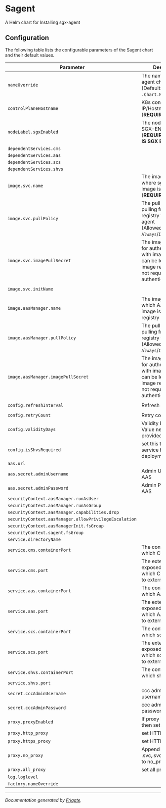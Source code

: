 
Sagent
===========

A Helm chart for Installing sgx-agent


## Configuration

The following table lists the configurable parameters of the Sagent chart and their default values.

| Parameter                | Description             | Default        |
| ------------------------ | ----------------------- | -------------- |
| `nameOverride` | The name for sgx-agent chart<br> (Default: `.Chart.Name`) | `""` |
| `controlPlaneHostname` | K8s control plane IP/Hostname<br> (**REQUIRED**) | `"<user input>"` |
| `nodeLabel.sgxEnabled` | The node label for SGX-ENABLED hosts<br> (**REQUIRED IF NODE IS SGX ENABLED**) | `"SGX-ENABLED"` |
| `dependentServices.cms` |  | `"cms"` |
| `dependentServices.aas` |  | `"aas"` |
| `dependentServices.scs` |  | `"scs"` |
| `dependentServices.shvs` |  | `"shvs"` |
| `image.svc.name` | The image registry where sgx-agent image is pushed<br> (**REQUIRED**) | `"<user input>"` |
| `image.svc.pullPolicy` | The pull policy for pulling from container registry for sgx-agent <br> (Allowed values: `Always`/`IfNotPresent`) | `"Always"` |
| `image.svc.imagePullSecret` | The image pull secret for authenticating with image registry, can be left empty if image registry does not require authentication | `"<user input>"` |
| `image.svc.initName` |  | `"<user input>"` |
| `image.aasManager.name` | The image name with which AAS manager image is pushed to registry | `"<user input>"` |
| `image.aasManager.pullPolicy` | The pull policy for pulling from container registry for AAS<br> (Allowed values: `Always`/`IfNotPresent`) | `"Always"` |
| `image.aasManager.imagePullSecret` | The image pull secret for authenticating with image registry, can be left empty if image registry does not require authentication | `"<user input>"` |
| `config.refreshInterval` | Refresh Interval | `"<user input>"` |
| `config.retryCount` | Retry count | `5` |
| `config.validityDays` | Validity Days (Note: Value needs to be provided in quotes) | `7` |
| `config.isShvsRequired` | set this to true for service based deployment | `"true"` |
| `aas.url` |  | `null` |
| `aas.secret.adminUsername` | Admin Username for AAS | `null` |
| `aas.secret.adminPassword` | Admin Password for AAS | `null` |
| `securityContext.aasManager.runAsUser` |  | `1001` |
| `securityContext.aasManager.runAsGroup` |  | `1001` |
| `securityContext.aasManager.capabilities.drop` |  | `["all"]` |
| `securityContext.aasManager.allowPrivilegeEscalation` |  | `false` |
| `securityContext.aasManagerInit.fsGroup` |  | `1001` |
| `securityContext.sagent.fsGroup` |  | `1001` |
| `service.directoryName` |  | `"sagent"` |
| `service.cms.containerPort` | The containerPort on which CMS can listen | `8445` |
| `service.cms.port` | The externally exposed NodePort on which CMS can listen to external traffic | `30445` |
| `service.aas.containerPort` | The containerPort on which AAS can listen | `8444` |
| `service.aas.port` | The externally exposed NodePort on which AAS can listen to external traffic | `30444` |
| `service.scs.containerPort` | The containerPort on which scs can listen | `9000` |
| `service.scs.port` | The externally exposed NodePort on which scs can listen to external traffic | `30502` |
| `service.shvs.containerPort` | The containerPort on which shvs can listen | `13000` |
| `service.shvs.port` |  | `30500` |
| `secret.cccAdminUsername` | ccc admin token username | `null` |
| `secret.cccAdminPassword` | ccc admin token password | `null` |
| `proxy.proxyEnabled` | If proxy is enabled, then set to true | `false` |
| `proxy.http_proxy` | set HTTP Proxy value | `null` |
| `proxy.https_proxy` | set HTTP Proxy value | `null` |
| `proxy.no_proxy` | Append .svc,.svc.cluster.local, to no_proxy | `null` |
| `proxy.all_proxy` | set all proxy value | `null` |
| `log.loglevel` |  | `"info"` |
| `factory.nameOverride` |  | `""` |



---
_Documentation generated by [Frigate](https://frigate.readthedocs.io)._

